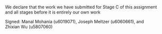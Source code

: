We declare that the work we have submitted for Stage C of this assignment and all stages before it is entirely our own work


Signed: Manal Mohania (u6019071), Joseph Meltzer (u6060661), and Zhixian Wu (u5807060)
